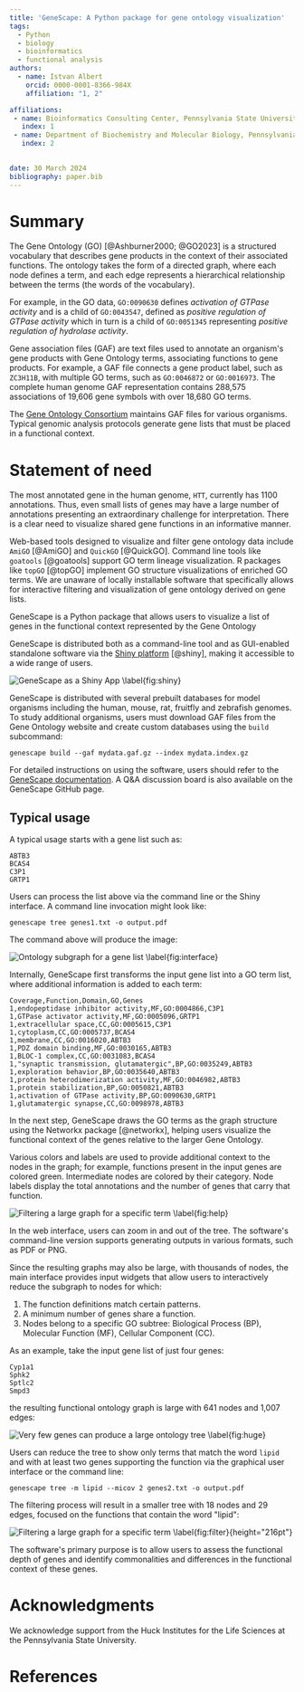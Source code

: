 ```yaml
---
title: 'GeneScape: A Python package for gene ontology visualization'
tags:
  - Python
  - biology
  - bioinformatics
  - functional analysis
authors:
  - name: Istvan Albert
    orcid: 0000-0001-8366-984X
    affiliation: "1, 2"

affiliations:
 - name: Bioinformatics Consulting Center, Pennsylvania State University, United States of America
   index: 1
 - name: Department of Biochemistry and Molecular Biology, Pennsylvania State University, United States of America
   index: 2
   

date: 30 March 2024
bibliography: paper.bib
---
```


# Summary

The Gene Ontology (GO)  [@Ashburner2000; @GO2023] is a structured vocabulary that describes gene products in the context of their associated functions. The ontology takes the form of a directed graph, where each node defines a term, and each edge represents a hierarchical relationship between the terms (the words of the vocabulary).

For example, in the GO data, `GO:0090630` defines *activation of GTPase activity* and is a child of `GO:0043547`, defined as *positive regulation of GTPase activity* which in turn is a child of `GO:0051345` representing *positive regulation of hydrolase activity*. 

Gene association files (GAF) are text files used to annotate an organism's gene products with Gene Ontology terms, associating functions to gene products. For example, a GAF file connects a gene product label, such as `ZC3H11B`, with multiple GO terms, such as `GO:0046872` or `GO:0016973`. The complete human genome GAF representation contains 288,575 associations of 19,606 gene symbols with over 18,680 GO terms.

The [Gene Ontology Consortium][GO] maintains GAF files for various organisms. Typical genomic analysis protocols generate gene lists that must be placed in a functional context. 

[GO]: https://geneontology.org/

# Statement of need

The most annotated gene in the human genome, `HTT`, currently has 1100 annotations. Thus, even small lists of genes may have a large number of annotations presenting an extraordinary challenge for interpretation. There is a clear need to visualize shared gene functions in an informative manner. 

Web-based tools designed to visualize and filter gene ontology data include `AmiGO` [@AmiGO] and `QuickGO` [@QuickGO]. Command line tools like `goatools` [@goatools] support GO term lineage visualization. R packages like `topGO` [@topGO] implement GO structure visualizations of enriched GO terms. We are unaware of locally installable software that specifically allows for interactive filtering and visualization of gene ontology derived on gene lists.

GeneScape is a Python package that allows users to visualize a list of genes in the functional context represented by the Gene Ontology

GeneScape is distributed both as a command-line tool and as GUI-enabled standalone software via the [Shiny platform][shiny] [@shiny], making it accessible to a wide range of users.

![GeneScape as a Shiny App \label{fig:shiny}](images/gs_web_interface.png)

[shiny]: https://shiny.posit.co/

GeneScape is distributed with several prebuilt databases for model organisms including the human, mouse, rat, fruitfly and zebrafish genomes. To study additional organisms, users must download GAF files from the Gene Ontology website and create custom databases using the `build` subcommand:

```
genescape build --gaf mydata.gaf.gz --index mydata.index.gz 
```

For detailed instructions on using the software, users should refer to the [GeneScape documentation][docs]. A Q&A discussion board is also available on the GeneScape GitHub page.

[genescape]: https://github.com/ialbert/genescape-central
[docs]: https://github.com/ialbert/genescape-central

## Typical usage

A typical usage starts with a gene list such as: 

```
ABTB3 
BCAS4
C3P1
GRTP1
```

Users can process the list above via the command line or the Shiny interface. A command line invocation might look like:

```console
genescape tree genes1.txt -o output.pdf
```

The command above will produce the image:

![Ontology subgraph for a gene list \label{fig:interface}][img_shiny]

[img_shiny]: images/gs_output_1.png

Internally, GeneScape first transforms the input gene list into a GO term list, where additional information is added to each term:

```
Coverage,Function,Domain,GO,Genes
1,endopeptidase inhibitor activity,MF,GO:0004866,C3P1
1,GTPase activator activity,MF,GO:0005096,GRTP1
1,extracellular space,CC,GO:0005615,C3P1
1,cytoplasm,CC,GO:0005737,BCAS4
1,membrane,CC,GO:0016020,ABTB3
1,PDZ domain binding,MF,GO:0030165,ABTB3
1,BLOC-1 complex,CC,GO:0031083,BCAS4
1,"synaptic transmission, glutamatergic",BP,GO:0035249,ABTB3
1,exploration behavior,BP,GO:0035640,ABTB3
1,protein heterodimerization activity,MF,GO:0046982,ABTB3
1,protein stabilization,BP,GO:0050821,ABTB3
1,activation of GTPase activity,BP,GO:0090630,GRTP1
1,glutamatergic synapse,CC,GO:0098978,ABTB3
```

In the next step, GeneScape draws the GO terms as the graph structure using the Networkx package [@networkx], helping users visualize the functional context of the genes relative to the larger Gene Ontology.

Various colors and labels are used to provide additional context to the nodes in the graph; for example, functions present in the input genes are colored green. Intermediate nodes are colored by their category. Node labels display the total annotations and the number of genes that carry that function.

![Filtering a large graph for a specific term \label{fig:help}][img_help]

[img_help]: images/node_help_1.png

In the web interface, users can zoom in and out of the tree. The software's command-line version supports generating outputs in various formats, such as PDF or PNG. 

Since the resulting graphs may also be large, with thousands of nodes, the main interface provides input widgets that allow users to interactively reduce the subgraph to nodes for which:

1. The function definitions match certain patterns.
2. A minimum number of genes share a function. 
3. Nodes belong to a specific GO subtree: Biological Process (BP), Molecular Function (MF), Cellular Component (CC).

As an example, take the input gene list of just four genes:

```
Cyp1a1
Sphk2
Sptlc2
Smpd3
```

the resulting functional ontology graph is large with 641 nodes and 1,007 edges:

![Very few genes can produce a large ontology tree \label{fig:huge}][img_bigtree]

[img_bigtree]: images/gs_output_2.png

Users can reduce the tree to show only terms that match the word `lipid` and with at least two genes supporting the function via the graphical user interface or the command line:

```console
genescape tree -m lipid --micov 2 genes2.txt -o output.pdf
```

The filtering process will result in a smaller tree with 18 nodes and 29 edges, focused on the functions that contain the word "lipid":

![Filtering a large graph for a specific term \label{fig:filter}][img_filter]{height="216pt"}

[img_filter]: images/gs_output_3.png


The software's primary purpose is to allow users to assess the functional depth of genes and identify commonalities and differences in the functional context of these genes.

# Acknowledgments

We acknowledge support from the Huck Institutes for the Life Sciences at the Pennsylvania State University.

# References
